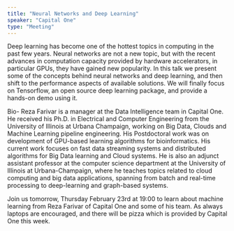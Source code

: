 ```yaml
---
title: "Neural Networks and Deep Learning"
speaker: "Capital One"
type: "Meeting"
---
```


Deep learning has become one of the hottest topics in computing in the past few years. Neural networks are not a new topic, but with the recent advances in computation capacity provided by hardware accelerators, in particular GPUs, they have gained new popularity. In this talk we present some of the concepts behind neural networks and deep learning, and then shift to the performance aspects of available solutions. We will finally focus on Tensorflow, an open source deep learning package, and provide a hands-on demo using it.

Bio- Reza Farivar is a manager at the Data Intelligence team in Capital One. He received his Ph.D. in Electrical and Computer Engineering from the University of Illinois at Urbana Champaign, working on Big Data, Clouds and Machine Learning pipeline engineering. His Postdoctoral work was on development of GPU-based learning algorithms for bioinformatics. His current work focuses on fast data streaming systems and distributed algorithms for Big Data learning and Cloud systems. He is also an adjunct assistant professor at the computer science department at the University of Illinois at Urbana-Champaign, where he teaches topics related to cloud computing and big data applications, spanning from batch and real-time processing to deep-learning and graph-based systems.

Join us tomorrow, Thursday February 23rd at 19:00 to learn about machine learning from Reza Farivar of Capital One and some of his team. As always laptops are encouraged, and there will be pizza which is provided by Capital One this week.

<!-- generated by _helpers/newPost.rb -->
